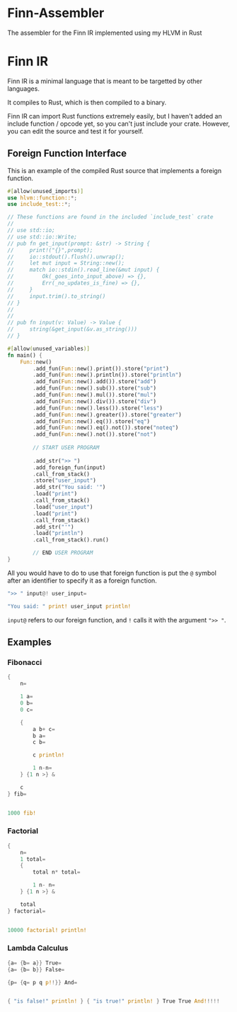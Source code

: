 # Finn-Assembler
The assembler for the Finn IR implemented using my HLVM in Rust

# Finn IR

Finn IR is a minimal language that is meant to be targetted by other languages.

It compiles to Rust, which is then compiled to a binary.

Finn IR can import Rust functions extremely easily, but I haven't added an include function / opcode yet, so you can't just include your crate. However, you can edit the source and test it for yourself.


## Foreign Function Interface

This is an example of the compiled Rust source that implements a foreign function.

```rust
#[allow(unused_imports)]
use hlvm::function::*;
use include_test::*;

// These functions are found in the included `include_test` crate
// 
// use std::io;
// use std::io::Write;
// pub fn get_input(prompt: &str) -> String {
//     print!("{}",prompt);
//     io::stdout().flush().unwrap();
//     let mut input = String::new();
//     match io::stdin().read_line(&mut input) {
//         Ok(_goes_into_input_above) => {},
//         Err(_no_updates_is_fine) => {},
//     }
//     input.trim().to_string()
// }
// 
// 
// pub fn input(v: Value) -> Value {
//     string(&get_input(&v.as_string()))
// }

#[allow(unused_variables)]
fn main() {
    Fun::new()
        .add_fun(Fun::new().print()).store("print")
        .add_fun(Fun::new().println()).store("println")
        .add_fun(Fun::new().add()).store("add")
        .add_fun(Fun::new().sub()).store("sub")
        .add_fun(Fun::new().mul()).store("mul")
        .add_fun(Fun::new().div()).store("div")
        .add_fun(Fun::new().less()).store("less")
        .add_fun(Fun::new().greater()).store("greater")
        .add_fun(Fun::new().eq()).store("eq")
        .add_fun(Fun::new().eq().not()).store("noteq")
        .add_fun(Fun::new().not()).store("not")
    
        // START USER PROGRAM
        
		.add_str(">> ")
		.add_foreign_fun(input)
		.call_from_stack()
		.store("user_input")
		.add_str("You said: '")
		.load("print")
		.call_from_stack()
		.load("user_input")
		.load("print")
		.call_from_stack()
		.add_str("'")
		.load("println")
		.call_from_stack().run()

        // END USER PROGRAM
}
```


All you would have to do to use that foreign function is put the `@` symbol after an identifier to specify it as a foreign function.

```rust
">> " input@! user_input=

"You said: " print! user_input println!
```

`input@` refers to our foreign function, and `!` calls it with the argument `">> "`.


## Examples

### Fibonacci
```rust
{
    n=

    1 a=
    0 b=
    0 c=

    {
        a b+ c=
        b a=
        c b=

        c println!

        1 n-n=
    } {1 n >} &

    c
} fib=


1000 fib!
```

### Factorial
```rust
{ 
    n=
    1 total=
    {
        total n* total=

        1 n- n=
    } {1 n >} &

    total
} factorial=


10000 factorial! println!
```

### Lambda Calculus
```rust
{a= {b= a}} True= 
{a= {b= b}} False= 

{p= {q= p q p!!}} And=


{ "is false!" println! } { "is true!" println! } True True And!!!!!
```